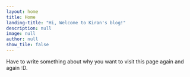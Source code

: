 ```yaml
---
layout: home
title: Home
landing-title: "Hi, Welcome to Kiran's blog!"
description: null
image: null
author: null
show_tile: false
---
```


Have to write something about why you want to visit this page again and again :D.
